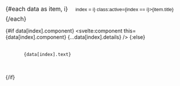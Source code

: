 <script>
  import { afterUpdate } from 'svelte';
  import Prism from 'prismjs';

  // Import the Prism.js components and plugins you need
  import 'prismjs/components/prism-javascript'; // Replace with your language(s)
  import 'prismjs/plugins/toolbar/prism-toolbar';
  import 'prismjs/plugins/copy-to-clipboard/prism-copy-to-clipboard';

  // Import a dark theme for Prism.js
  import 'prismjs/themes/prism-okaidia.css'; // Choose a dark theme
  import 'prismjs/plugins/toolbar/prism-toolbar.css'; // Plugin CSS

  export let data;
  let index = 0;

  // Combine the content of the first two tabs for the third tab if not provided
  if (data.length >= 3 && !data[2].text) {
    data[2].text = data[0].text + '\n\n' + data[1].text;
  }

  // Re-apply syntax highlighting after each update

  afterUpdate(
    () => {
      Prism.highlightAll();
    }
  )

</script>

<div class="buttons">
  {#each data as item, i}
    <button on:click={() => index = i} class:active={index == i}>{item.title}</button>
  {/each}
</div>

{#if data[index].component}
  <svelte:component this={data[index].component} {...data[index].details} />
{:else}
  <pre>
    <code class="language-typescript">{data[index].text}</code> <!-- Add the language class -->
  </pre>
{/if}

<style>
  :global(body) {
    --text: #ffffff;      /* Light text for dark background */
    --bg: #1e1e1e;        /* Dark background color */
    --closest: #2d2d2d;   /* Slightly lighter for contrast */
  }

  .buttons {
    font-size: 16px;
    display: inline-block;
    border: 2px solid var(--closest);
    overflow: hidden;
    background-color: var(--closest);
  }

  button {
    color: var(--text);
    border: none;
    padding: 8px 16px;
    background-color: transparent;
    cursor: pointer;
  }

  .active {
    background-color: var(--bg);
    color: var(--text);
  }

  /* Custom styles for code blocks */
  pre {
    background-color: var(--bg);
    padding: 16px;
    overflow-x: auto;
    border-radius: 4px;
  }

  code {
    color: var(--text);
    font-family: 'Fira Code', monospace;
  }

  /* Adjust Prism.js toolbar for dark theme */
  :global(.prism-toolbar) {
    background: var(--bg);
    border: none;
  }

  :global(.prism-toolbar-button) {
    color: var(--text);
    background: transparent;
    border: none;
    padding: 0 8px;
    cursor: pointer;
  }

  :global(.prism-toolbar-button:hover) {
    background: var(--closest);
  }
</style>
